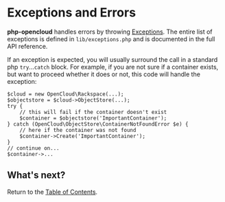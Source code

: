 Exceptions and Errors
=====================

<b>php-opencloud</b> handles errors by throwing 
[Exceptions](http://php.net/manual/en/language.exceptions.php).
The entire list of exceptions is defined in `lib/exceptions.php` and
is documented in the full API reference.

If an exception is expected, you will usually surround the call in
a standard php `try`...`catch` block. For example, if you are not sure
if a container exists, but want to proceed whether it does or not, this
code will handle the exception:

	$cloud = new OpenCloud\Rackspace(...);
	$objectstore = $cloud->ObjectStore(...);
	try {
		// this will fail if the container doesn't exist
		$container = $objectstore('ImportantContainer');
	} catch (OpenCloud\ObjectStore\ContainerNotFoundError $e) {
		// here if the container was not found
		$container->Create('ImportantContainer');
	}
	// continue on...
	$container->...

## What's next?

Return to the [Table of Contents](toc.md).